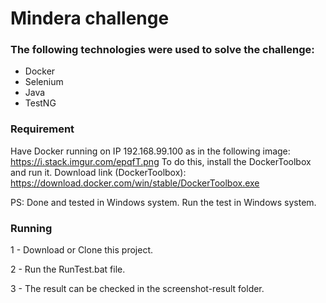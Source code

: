# Mindera challenge

### The following technologies were used to solve the challenge:

*   Docker
*   Selenium 
*   Java
*   TestNG


### Requirement

Have Docker running on IP 192.168.99.100 as in the following image: https://i.stack.imgur.com/epqfT.png
To do this, install the DockerToolbox and run it. Download link (DockerToolbox): https://download.docker.com/win/stable/DockerToolbox.exe

PS: Done and tested in Windows system. Run the test in Windows system.


### Running 
1 - Download or Clone this project.

2 - Run the RunTest.bat file.

3 - The result can be checked in the screenshot-result folder.

